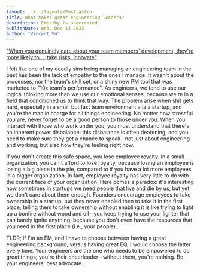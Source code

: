 ```yaml
---
layout: ../../layouts/Post.astro
title: What makes great engineering leaders?
description: Empathy is underrated
publishDate: Wed, Dec 13 2023
author: "Vincent Vu"
---
```


["When you genuinely care about your team members' development, they're more likely to ... take risks, innovate"](https://www.linkedin.com/pulse/importance-empathetic-managers-engineering-teams-alfredo-temprano/)

I felt like one of my deadly sins being managing an engineering team in the past has been the lack of empathy to the ones I manage. It wasn't about the processes, nor the team's skill set, or a shiny new PM tool that was marketed to "10x team's performance". As engineers, we tend to use our logical thinking more than we use our emotional senses, because we're in a field that conditioned us to think that way. The problem arise when shit gets hard, especially in a small but fast team environment a la a startup, and you're the man in charge for all things engineering. No matter how stressful you are, never forget to be a good person to those under you. When you interact with those who work under you, you must understand that there's an inherent power disbalance; this disbalance is often deafening, and you need to make sure they get a chance to speak--not just about engineering and working, but also how they're feeling right now.

If you don't create this safe space, you lose employee royalty. In a small organization, you can't afford to lose royalty, because losing an employee is losing a big piece in the pie, compared to if you have a lot more employees in a bigger organization. In fact, employee royalty has very little to do with the current face of your organization. Here comes a paradox: it's interesting how sometimes in startups we need people that live and die by us, but yet we don't care about them enough. Founders encourage employees to take ownership in a startup, but they never enabled then to take it in the first place; telling them to take ownership without enabling it is like trying to light up a bonfire without wood and oil--you keep trying to use your lighter that can barely ignite anything, because you don't even have the resources that you need in the first place (i.e., your people).

TLDR; if I'm an EM, and I have to choose between having a great engineering background, versus having great EQ, I would choose the latter every time. Your engineers are the one who needs to be empowered to do great things; you're their cheerleader--without them, you're nothing. Be your engineers' best advocate.
